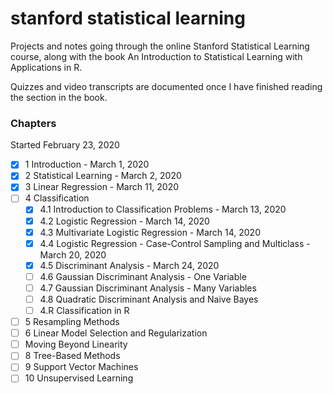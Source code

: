 # stanford statistical learning
Projects and notes going through the online Stanford Statistical Learning course,
along with the book An Introduction to Statistical Learning with Applications in R. 

Quizzes and video transcripts are documented once I have finished reading the section
in the book.

### Chapters
Started February 23, 2020 
- [x] 1 Introduction - March 1, 2020
- [x] 2 Statistical Learning - March 2, 2020
- [x] 3 Linear Regression - March 11, 2020 
- [ ] 4 Classification
  - [x] 4.1 Introduction to Classification Problems - March 13, 2020
  - [x] 4.2 Logistic Regression - March 14, 2020
  - [x] 4.3 Multivariate Logistic Regression - March 14, 2020
  - [x] 4.4 Logistic Regression - Case-Control Sampling and Multiclass - March 20, 2020
  - [x] 4.5 Discriminant Analysis - March 24, 2020
  - [ ] 4.6 Gaussian Discriminant Analysis - One Variable
  - [ ] 4.7 Gaussian Discriminant Analysis - Many Variables
  - [ ] 4.8 Quadratic Discriminant Analysis and Naive Bayes
  - [ ] 4.R Classification in R
- [ ] 5 Resampling Methods 
- [ ] 6 Linear Model Selection and Regularization
- [ ] Moving Beyond Linearity 
- [ ] 8 Tree-Based Methods
- [ ] 9 Support Vector Machines
- [ ] 10 Unsupervised Learning
